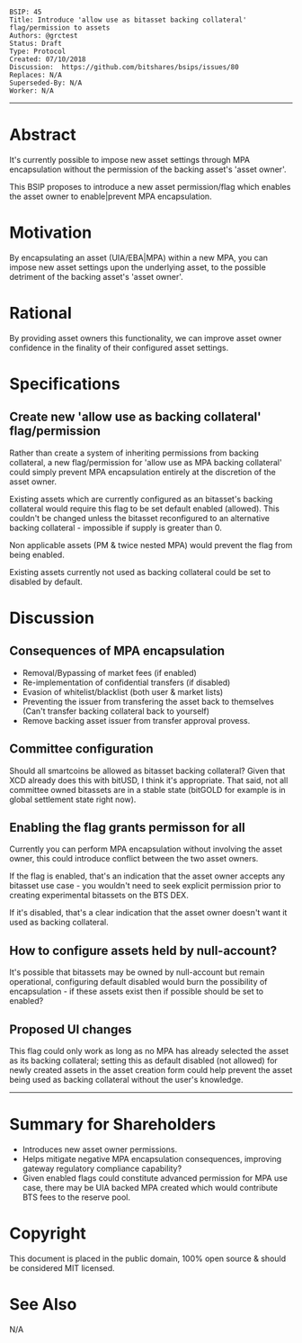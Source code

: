 ```
BSIP: 45
Title: Introduce 'allow use as bitasset backing collateral' flag/permission to assets
Authors: @grctest
Status: Draft
Type: Protocol
Created: 07/10/2018
Discussion:  https://github.com/bitshares/bsips/issues/80
Replaces: N/A
Superseded-By: N/A
Worker: N/A
```
---

# Abstract

It's currently possible to impose new asset settings through MPA encapsulation without the permission of the backing asset's 'asset owner'.

This BSIP proposes to introduce a new asset permission/flag which enables the asset owner to enable|prevent MPA encapsulation.

# Motivation

By encapsulating an asset (UIA/EBA|MPA) within a new MPA, you can impose new asset settings upon the underlying asset, to the possible detriment of the backing asset's 'asset owner'.

# Rational

By providing asset owners this functionality, we can improve asset owner confidence in the finality of their configured asset settings.

# Specifications

## Create new 'allow use as backing collateral' flag/permission

Rather than create a system of inheriting permissions from backing collateral, a new flag/permission for 'allow use as MPA backing collateral' could simply prevent MPA encapsulation entirely at the discretion of the asset owner.

Existing assets which are currently configured as an bitasset's backing collateral would require this flag to be set default enabled (allowed). This couldn't be changed unless the bitasset reconfigured to an alternative backing collateral - impossible if supply is greater than 0.

Non applicable assets (PM & twice nested MPA) would prevent the flag from being enabled.

Existing assets currently not used as backing collateral could be set to disabled by default.

# Discussion

## Consequences of MPA encapsulation

* Removal/Bypassing of market fees (if enabled)
* Re-implementation of confidential transfers (if disabled)
* Evasion of whitelist/blacklist (both user & market lists)
* Preventing the issuer from transfering the asset back to themselves (Can't transfer backing collateral back to yourself)
* Remove backing asset issuer from transfer approval provess.

## Committee configuration

Should all smartcoins be allowed as bitasset backing collateral? Given that XCD already does this with bitUSD, I think it's appropriate. That said, not all committee owned bitassets are in a stable state (bitGOLD for example is in global settlement state right now).

## Enabling the flag grants permisson for all

Currently you can perform MPA encapsulation without involving the asset owner, this could introduce conflict between the two asset owners.

If the flag is enabled, that's an indication that the asset owner accepts any bitasset use case - you wouldn't need to seek explicit permission prior to creating experimental bitassets on the BTS DEX. 

If it's disabled, that's a clear indication that the asset owner doesn't want it used as backing collateral.

## How to configure assets held by null-account?

It's possible that bitassets may be owned by null-account but remain operational, configuring default disabled would burn the possibility of encapsulation - if these assets exist then if possible should be set to enabled?

## Proposed UI changes

This flag could only work as long as no MPA has already selected the asset as its backing collateral; setting this as default disabled (not allowed) for newly created assets in the asset creation form could help prevent the asset being used as backing collateral without the user's knowledge.

---

# Summary for Shareholders

* Introduces new asset owner permissions.
* Helps mitigate negative MPA encapsulation consequences, improving gateway regulatory compliance capability?
* Given enabled flags could constitute advanced permission for MPA use case, there may be UIA backed MPA created which would contribute BTS fees to the reserve pool.

# Copyright

This document is placed in the public domain, 100% open source & should be considered MIT licensed.

# See Also

N/A
